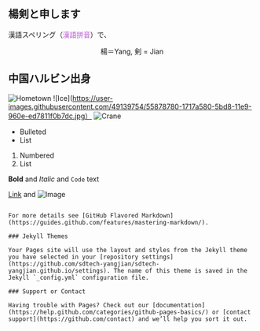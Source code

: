 ## 楊剣と申します
漢語スペリング（<font color="MediumOrchid">漢語拼音</font>）で、

<center>楊＝Yang,      剣 = Jian</center>

## 中国ハルビン出身

![Hometown](https://user-images.githubusercontent.com/49139754/55875124-32ca7e00-5bcf-11e9-816c-cc3a70f3b4c4.png)
![Ice](https://user-images.githubusercontent.com/49139754/55878780-1717a580-5bd8-11e9-960e-ed7811f0b7dc.jpg）
![Crane](https://user-images.githubusercontent.com/49139754/55878611-bf793a00-5bd7-11e9-8d02-d4b3da61c3e1.jpg)


- Bulleted
- List

1. Numbered
2. List

**Bold** and _Italic_ and `Code` text

[Link](url) and ![Image](src)
```

For more details see [GitHub Flavored Markdown](https://guides.github.com/features/mastering-markdown/).

### Jekyll Themes

Your Pages site will use the layout and styles from the Jekyll theme you have selected in your [repository settings](https://github.com/sdtech-yangjian/sdtech-yangjian.github.io/settings). The name of this theme is saved in the Jekyll `_config.yml` configuration file.

### Support or Contact

Having trouble with Pages? Check out our [documentation](https://help.github.com/categories/github-pages-basics/) or [contact support](https://github.com/contact) and we’ll help you sort it out.
